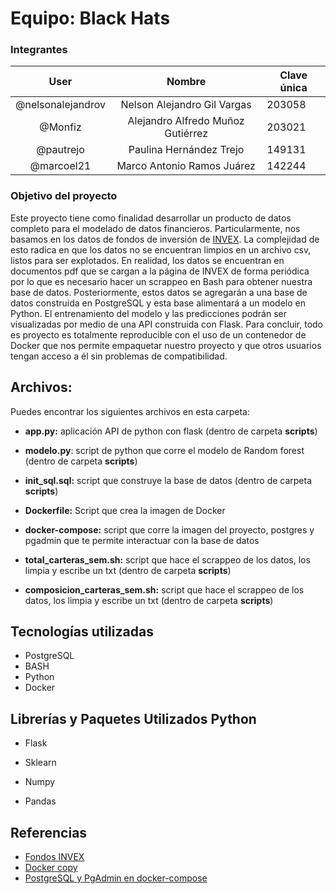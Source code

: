 # Equipo: Black Hats

### Integrantes

|       User        |              Nombre               | Clave única |
| :---------------: | :-------------------------------: | ----------- |
| @nelsonalejandrov |    Nelson Alejandro Gil Vargas    | 203058      |
|      @Monfiz      | Alejandro Alfredo Muñoz Gutiérrez | 203021      |
|     @pautrejo     |      Paulina Hernández Trejo      | 149131      |
|    @marcoel21     |    Marco Antonio Ramos Juárez     | 142244      |

### **Objetivo del proyecto**
Este proyecto tiene como finalidad desarrollar un producto de datos completo para el modelado de datos financieros. Particularmente, nos basamos en los datos de fondos de inversión de [INVEX]( https://invex.com/Personas/Inversiones/Fondos-de-inversion). La complejidad de esto radica en que los datos no se encuentran limpios en un archivo csv, listos para ser explotados. En realidad, los datos se encuentran en documentos pdf que se cargan a la página de INVEX de forma periódica por lo que es necesario hacer un scrappeo en Bash para obtener nuestra base de datos. Posteriormente, estos datos se agregarán a una base de datos construida en PostgreSQL y esta base alimentará a un modelo en Python. El entrenamiento del modelo y las predicciones podrán ser visualizadas por medio de una API construida con Flask. Para concluir, todo es proyecto  es totalmente reproducible con el uso de un contenedor de Docker que nos permite empaquetar nuestro proyecto y que otros usuarios tengan acceso a él sin problemas de compatibilidad.



## Archivos:

Puedes encontrar los siguientes archivos en esta carpeta: 

* **app.py:** aplicación API de python con flask  (dentro de carpeta **scripts**)

* **modelo.py**: script de python que corre el modelo de Random forest (dentro de carpeta **scripts**)

* **init_sql.sql:** script que construye la base de datos  (dentro de carpeta **scripts**)
* **Dockerfile:** Script que crea la imagen de Docker 
* **docker-compose:** script que corre la imagen del proyecto, postgres y pgadmin que te permite interactuar con la base de datos
* **total_carteras_sem.sh:** script que hace el scrappeo de los datos, los limpia y escribe un txt  (dentro de carpeta **scripts**)
* **composicion_carteras_sem.sh:** script que hace el scrappeo de los datos, los limpia y escribe un txt  (dentro de carpeta **scripts**)



##  Tecnologías utilizadas

* PostgreSQL
* BASH
* Python
* Docker

## Librerías y Paquetes Utilizados Python

- Flask

- Sklearn

- Numpy

- Pandas

  

## Referencias 

* [Fondos INVEX]( https://invex.com/Personas/Inversiones/Fondos-de-inversion)
* [Docker copy](https://docs.docker.com/develop/develop-images/dockerfile_best-practices/)
* [PostgreSQL y PgAdmin en docker-compose](https://www.youtube.com/watch?v=uKlRp6CqpDg&t=679s)

